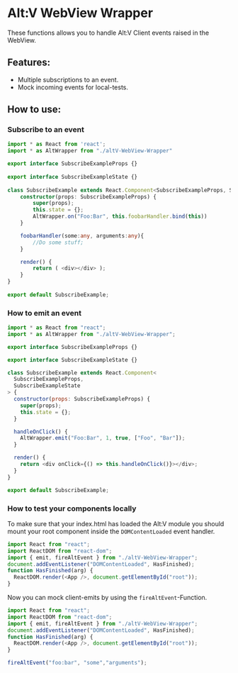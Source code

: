 # Alt:V WebView Wrapper
These functions allows you to handle Alt:V Client events raised in the WebView.

## Features:
- Multiple subscriptions to an event.
- Mock incoming events for local-tests.

## How to use:

### Subscribe to an event

```ts
import * as React from 'react';
import * as AltWrapper from "./altV-WebView-Wrapper"

export interface SubscribeExampleProps {}
 
export interface SubscribeExampleState {}
 
class SubscribeExample extends React.Component<SubscribeExampleProps, SubscribeExampleState> {
    constructor(props: SubscribeExampleProps) {
        super(props);
        this.state = {};
        AltWrapper.on("Foo:Bar", this.foobarHandler.bind(this))
    }

    foobarHandler(some:any, arguments:any){
        //Do some stuff;
    }

    render() { 
        return ( <div></div> );
    }
}
 
export default SubscribeExample;
```

### How to emit an event
```js
import * as React from "react";
import * as AltWrapper from "./altV-WebView-Wrapper";

export interface SubscribeExampleProps {}

export interface SubscribeExampleState {}

class SubscribeExample extends React.Component<
  SubscribeExampleProps,
  SubscribeExampleState
> {
  constructor(props: SubscribeExampleProps) {
    super(props);
    this.state = {};
  }

  handleOnClick() {
    AltWrapper.emit("Foo:Bar", 1, true, ["Foo", "Bar"]);
  }

  render() {
    return <div onClick={() => this.handleOnClick()}></div>;
  }
}

export default SubscribeExample;

```

### How to test your components locally
To make sure that your index.html has loaded the Alt:V module you should mount your root component inside the `DOMContentLoaded` event handler.
```js
import React from "react";
import ReactDOM from "react-dom";
import { emit, fireAltEvent } from "./altV-WebView-Wrapper";
document.addEventListener("DOMContentLoaded", HasFinished);
function HasFinished(arg) {
  ReactDOM.render(<App />, document.getElementById("root"));
}
```

Now you can mock client-emits by using the `fireAltEvent`-Function.

```js
import React from "react";
import ReactDOM from "react-dom";
import { emit, fireAltEvent } from "./altV-WebView-Wrapper";
document.addEventListener("DOMContentLoaded", HasFinished);
function HasFinished(arg) {
  ReactDOM.render(<App />, document.getElementById("root"));
}

fireAltEvent("foo:bar", "some","arguments");
```



